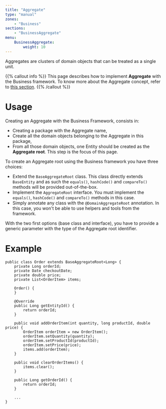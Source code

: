 ```yaml
---
title: "Aggregate"
type: "manual"
zones:
    - "Business"
sections:
    - "BusinessAggregate"
menu:
    BusinessAggregate:
        weight: 10
---
```


Aggregates are clusters of domain objects that can be treated as a single unit.

{{% callout info %}}
This page describes how to implement **Aggregate** with the Business framework. To know more about the Aggregate
concept, refer to [this section](../../concepts/domain-model/#aggregate).
{{% /callout %}}

# Usage 

Creating an Aggregate with the Business Framework, consists in:

* Creating a package with the Aggregate name,
* Create all the domain objects belonging to the Aggregate in this package,
* From all those domain objects, one Entity should be created as the **Aggregate root**. This step is the focus of this
page.

To create an Aggregate root using the Business framework you have three choices:

* Extend the `BaseAggregateRoot` class. This class directly extends `BaseEntity` and as such the `equals()`, `hashCode()` 
and `compareTo()` methods will be provided out-of-the-box.
* Implement the `AggregateRoot` interface. You must implement the `equals()`, `hashCode()` and `compareTo()` methods in
this case.
* Simply annotate any class with the `@DomainAggregateRoot` annotation. In this case, you won't be able to use helpers and 
tools from the framework.

With the two first options (base class and interface), you have to provide a generic parameter with the type of the
Aggregate root identifier.

# Example

    public class Order extends BaseAggregateRoot<Long> {
        private Long orderId;
        private Date checkoutDate;
        private double price;
        private List<OrderItem> items;
    
        Order() {
        }
    
        @Override
        public Long getEntityId() {
            return orderId;
        }
    
        public void addOrderItem(int quantity, long productId, double price) {
            OrderItem orderItem = new OrderItem();
            orderItem.setQuantity(quantity);
            orderItem.setProductId(productId);
            orderItem.setPrice(price);
            items.add(orderItem);
        }
    
        public void clearOrderItems() {
            items.clear();
        }
    
        public Long getOrderId() {
            return orderId;
        }
    
        ...
    }
